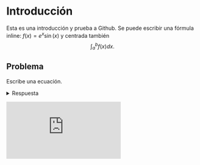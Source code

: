 # Introducción

Esta es una introducción y prueba a Github. Se puede escribir una fórmula inline: $f(x)=e^x\sin(x)$ y centrada también $$\int_a^b f(x) dx.$$

## Problema
Escribe una ecuación.
<details>
  <summary>Respuesta</summary>
  $$x^2+y^2=\tan(x)$$
</details>

![Poster_sacnas.pdf](https://github.com/portna/MATE-6675/files/13393686/Poster_sacnas.pdf)
